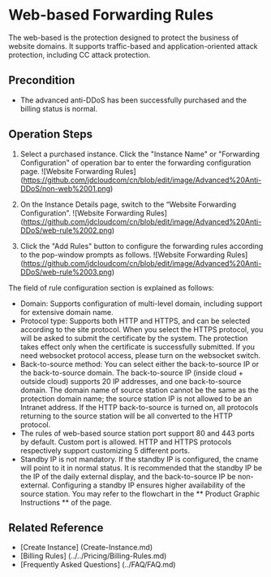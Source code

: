 # Web-based Forwarding Rules

The web-based is the protection designed to protect the business of website domains. It supports traffic-based and application-oriented attack protection, including CC attack protection.

## Precondition
- The advanced anti-DDoS has been successfully purchased and the billing status is normal.

## Operation Steps
1. Select a purchased instance. Click the "Instance Name" or "Forwarding Configuration" of operation bar to enter the forwarding configuration page.
![Website Forwarding Rules] (https://github.com/jdcloudcom/cn/blob/edit/image/Advanced%20Anti-DDoS/non-web%2001.png)

2. On the Instance Details page, switch to the “Website Forwarding Configuration”.
![Website Forwarding Rules] (https://github.com/jdcloudcom/cn/blob/edit/image/Advanced%20Anti-DDoS/web-rule%2002.png)

3. Click the "Add Rules" button to configure the forwarding rules according to the pop-window prompts as follows.
![Website Forwarding Rules] (https://github.com/jdcloudcom/cn/blob/edit/image/Advanced%20Anti-DDoS/web-rule%2003.png)

The field of rule configuration section is explained as follows:
- Domain: Supports configuration of multi-level domain, including support for extensive domain name.
- Protocol type: Supports both HTTP and HTTPS, and can be selected according to the site protocol. When you select the HTTPS protocol, you will be asked to submit the certificate by the system. The protection takes effect only when the certificate is successfully submitted. If you need websocket protocol access, please turn on the websocket switch.
- Back-to-source method: You can select either the back-to-source IP or the back-to-source domain. The back-to-source IP (inside cloud + outside cloud) supports 20 IP addresses, and one back-to-source domain. The domain name of source station cannot be the same as the protection domain name; the source station IP is not allowed to be an Intranet address.
If the HTTP back-to-source is turned on, all protocols returning to the source station will be all converted to the HTTP protocol.
- The rules of web-based source station port support 80 and 443 ports by default. Custom port is allowed. HTTP and HTTPS protocols respectively support customizing 5 different ports.
- Standby IP is not mandatory. If the standby IP is configured, the cname will point to it in normal status. It is recommended that the standby IP be the IP of the daily external display, and the back-to-source IP be non-external. Configuring a standby IP ensures higher availability of the source station. You may refer to the flowchart in the ** Product Graphic Instructions ** of the page.

## Related Reference

- [Create Instance] (Create-Instance.md)
- [Billing Rules] (../../Pricing/Billing-Rules.md)
- [Frequently Asked Questions] (../FAQ/FAQ.md)

